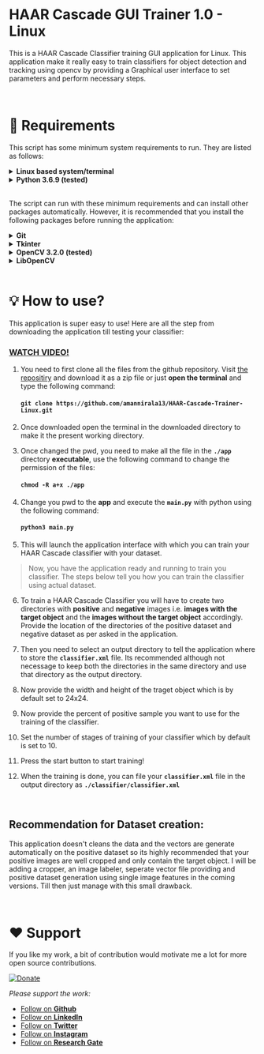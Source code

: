 # HAAR Cascade GUI Trainer 1.0 - Linux
This is a HAAR Cascade Classifier training GUI application for Linux. This application make it really easy to train classifiers for object detection and tracking using opencv by providing a Graphical user interface to set parameters and perform necessary steps.

<br>

# 🦺 Requirements
This script has some minimum system requirements to run. They are listed as follows:
<details>
<summary><b>Linux based system/terminal</b></summary>

This application runs shell scripts with Linux specific commands. So, you would need a linux based system to perform tasks with the application.<br><br>
</details>

<details>
<summary><b>Python 3.6.9 (tested)</b></summary>

Python should come pre-installed on your linux system. You can still check for the version of it with the command:

#### ` python3 --version`
If for any reason python is missing or is of oler version, use the following command to install python3 on your system.
#### ` sudo apt-get install python3 `
</details>

<br>

The script can run with these minimum requirements and can install other packages automatically. However, it is recommended that you install the following packages before running the application:
<details>
<summary><b>Git</b></summary>

Git should be pre-installed on your linux system but for any reason if it's not, you can run the following command to install it:
#### `sudo apt-get install git `
</details>

<details>
<summary><b>Tkinter</b></summary>

This library is present by default in python3. But if still missing you can install it by using the following command provided:
#### `sudo apt-get install python3-tk`
</details>

<details>
<summary><b>OpenCV 3.2.0 (tested)</b></summary>

This library would not be install by default, you can install openCV with the following command:
#### `sudo apt-get install python3-opencv`
</details>

<details>
<summary><b>LibOpenCV</b></summary>

This library would not be install by default, you can install openCV with the following commands:
#### `sudo apt-get install -y build-essential`
#### `sudo apt-get install -y cmake git libgtk2.0-dev pkg-config libavcodec-dev libavformat-dev libswscale-dev`
#### `sudo apt-get install -y libopencv-dev`
</details>

<br>

# 💡 How to use?
This application is super easy to use! Here are all the step from downloading the application till testing your classifier:

### [WATCH VIDEO!](https://www.amannirala.com)

1. You need to first clone all the files from the github repository. Visit [the repositiry](https://github.com/amannirala13/HAAR-Cascade-Trainer-Linux.git) and download it as a zip file or just **open the terminal** and type the following command:
   #### `git clone https://github.com/amannirala13/HAAR-Cascade-Trainer-Linux.git`

2. Once downloaded open the terminal in the downloaded directory to make it the present working directory.

3. Once changed the pwd, you need to make all the file in the **`./app`** directory **executable**, use the following command to change the permission of the files:
   #### `chmod -R a+x ./app`

4. Change you pwd to the **app** and execute the **`main.py`** with python using the following command:
   #### `python3 main.py`

5. This will launch the application interface with which you can train your HAAR Cascade classifier with your dataset.

> Now, you have the application ready and running to train you classifier. The steps below tell you how you can train the classifier using actual dataset.

6. To train a HAAR Cascade Classifier you will have to create two directories with **positive** and **negative** images i.e. **images with the target object** and the **images without the target object** accordingly. Provide the location of the directories of the positive dataset and negative dataset as per asked in the application.
   
7. Then you need to select an output directory to tell the application where to store the **`classifier.xml`** file. Its recommended although not necessage to keep both the directories in the same directory and use that directory as the output directory.

8. Now provide the width and height of the traget object which is by default set to 24x24.

9. Now provide the percent of positive sample you want to use for the training of the classifier.

10. Set the number of stages of training of your classifier which by default is set to 10.

11. Press the start button to start training!

12. When the training is done, you can file your **`classifier.xml`** file in the output directory as **`./classifier/classifier.xml`**

<br>

## Recommendation for Dataset creation:
This application doesn't cleans the data and the vectors are generate automatically on the positive dataset so its highly recommended that your positive images are well cropped and only contain the target object. I will be adding a cropper, an image labeler, seperate vector file providing and positive dataset generation using single image features in the coming versions. Till then just manage with this small drawback. 

<br>

# **❤ Support**
If you like my work, a bit of contribution would motivate me a lot for more open source contributions.

[![Donate](https://img.shields.io/badge/Donate-PayPal-green.svg)](https://www.paypal.me/amannirala13)

*Please support the work:*
 - [Follow on **Github**](https://github.com/amannirala13)
 - [Follow on **LinkedIn**](https://www.linkedin.com/in/amannirala13/)
 - [Follow on **Twitter**](https://twitter.com/AmanNirala13)
 - [Follow on **Instagram**](https://www.instagram.com/amannirala13/)
 - [Follow on **Research Gate**](https://www.researchgate.net/profile/Aman_Nirala)
